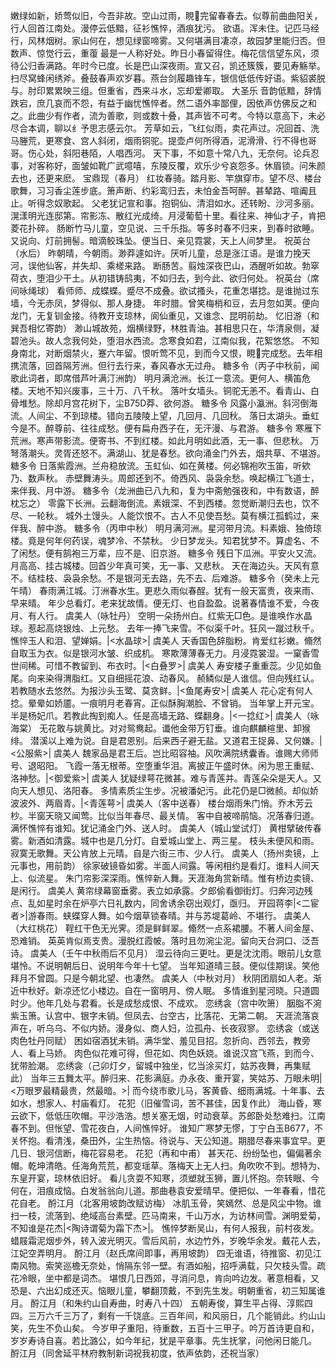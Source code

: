 <!-- { "loadSidebar": true } -->
嫩绿如新，娇莺似旧，今吾非故。空山过雨，睍完留春春去。似尊前曲曲阳关，行人回首江南处。漫停云低黯，征衫憔悴，酒痕犹污。 
欲语。浑未住。记匹马经行，风林烟树。家山何在，想见绿窗啼雾。又何堪满目凄凉，故园梦里能归否。但数声、惊觉行云，重蕧 
最是一人称好处。昨日小春留得住。梅花信信望东风，须待公归香满路。年时今已度。长是巴山深夜雨。宣又召，凯还簇簇，要见寿觞举。 
扫尽窝蜂闲绣斧。叠鼓春声欢岁暮。燕台剑履趣锋车，银信低低传好语。紫貂裘脱与。肘印累累映三组。但重省，西来斗水，忘却爱卿取。 
大圣乐
音韵低黯，辞情跌宕，庶几哀而不怨，有益于幽忧憔悴者。然二语外率鄙俚，因依声仿佛反之和之。此曲少有作者，流为善歌，则或数十叠，其声皆不可考。今特以意高下，未必尽合本调，聊以纟予思志感云尔。 
芳草如云，飞红似雨，卖花声过。况回首、洗马塍荒，更寒食、宫人斜闭，烟雨铜驼。提壶卢何所得酒，泥滑滑、行不得也哥哥。伤心处，斜阳巷陌，人唱西河。 
天下事，不如意十常八九，无奈何。论兵忍事，对客称好，面皱如靴广武噫嘻，东陵反覆，欢乐少兮哀怨多。休眉锁。问朱颜去也，还更来麽。 
宝鼎现（春月）
红妆春骑。踏月影、竿旗穿市。望不尽、楼台歌舞，习习香尘莲步底。箫声断、约彩鸾归去，未怕金吾呵醉。甚辇路、喧阗且止。听得念奴歌起。 
父老犹记宣和事。抱铜仙、清泪如水。还转盼、沙河多丽。滉漾明光连邸第。帘影冻、散红光成绮。月浸葡萄十里。看往来、神仙才子，肯把菱花扑碎。 
肠断竹马儿童，空见说、三千乐指。等多时春不归来，到春时欲睡。又说向、灯前拥髻。暗滴鲛珠坠。便当日、亲见霓裳，天上人间梦里。 
祝英台（水后）
昨朝晴，今朝雨。渺莽遽如许。厌听儿童，总是涨江语。是谁力挽天河，误他仙客，并失却、乘槎来路。 
断肠苦。翦烛深夜巴山，酒醒听如故。勃窣荷衣，堕泪少干土。从初错铸鸱夷，不如归去，到今此、欲归何处。 
祝英台（席间咏绳球）
看师师、成蝶蝶。蹙尽不成叠。欲试搔头，花重怎堪捻。是谁抛过东墙，今无赤凤，梦得似、那人身捷。 
年时腊。曾笑梅梢和豆，去月忽如荚。便向龙门，无复钏金接。待教开支琼林，阆仙重见，又谁念、昆明前劫。 
忆旧游（和巽吾相忆寄韵）
渺山城故苑，烟横绿野，林胜青油。甚相思只在，华清泉侧，凝碧池头。故人念我何处，堕泪水西流。念寒食如君，江南似我，花絮悠悠。 
不知身南北，对断烟禁火，蹇六年留。恨听莺不见，到而今又恨，睍完成愁。去年相携流落，回首隔芳洲。但行去行来，春风春水无过舟。 
糖多令（丙子中秋前，闻歌此词者，即席借芦叶满汀洲韵）
明月满沧洲。长江一意流。更何人、横笛危楼。天地不知兴废事，三十万、八千秋。 
落叶女墙头。铜驼无恙不。看青山、白骨堆愁。除却月宫花树下，尘B75D莽、欲何游。 
糖多令
风露小瀛洲。斜河倒海流。人间尘、不到琼楼。错向五陵陵上望，几回月、几回秋。 
落日太湖头。垂虹今是不。醉尊前、往往成愁。便有扁舟西子在，无汗漫、与君游。 
糖多令
寒雁下荒洲。寒声带影流。便寄书、不到红楼。如此月明如此酒，无一事、但悲秋。 
万弩落潮头。灵胥还怒不。满湖山、犹是春愁。欲向涌金门外去，烟共草、不堪游。 
糖多令
日落紫霞洲。兰舟稳放流。玉虹仙、如在黄楼。何必锦袍吹玉笛，听欸乃、数声秋。 
赤壁舞涛头。周郎还到不。倚西风、袅袅余愁。唤起横江飞道士，来伴我、月中游。 
糖多令（龙洲曲已八九和，复为中斋勉强夜和，中有数语，醉枕忘之）
零露下长洲。云翻海倒流。素娥深、不到西楼。忽觉断潮归去也，饮不尽、一轮秋。 
城外土馒头。人能饮恨不。古人不见使吾愁。莫有横江孤鹤过，来伴我、醉中游。 
糖多令（丙申中秋）
明月满河洲。星河带月流。料素娥、独倚琼楼。竟是何年何药误，魂梦冷、不禁秋。 
少日梦龙头。知君犹梦不。算虚名、不了闲愁。便有鹄袍三万辈，应不是、旧京游。 
糖多令
残日下瓜洲。平安火又流。月高高、挂古城楼。回首少年真可笑，无一事、又悲秋。 
天在海边头。天风有意不。结桂枝、袅袅余愁。不是银河无去路，先不去、后难游。 
糖多令（癸未上元午晴）
春雨满江城。汀洲春水生。更悲久雨似春酲。犹有一般天富贵，夜来雨、早来晴。 
年少总看灯。老来犹故情。便无灯、也自盈盈。说著春情谁不爱，今夜月、有人行。 
虞美人（咏牡丹）
空明一朵扬州白。红紫无□色。是谁唤作水晶球。惹起高烧银烛、上元愁。 
去年一捧飞来雪。不似渠千叶。狂风一蹴过秋千。憔悴玉人和泪、望婵娟。|<水晶球>| 
虞美人
天香国色辞脂粉。肯爱红衫嫩。翛然自取玉为衣。似是银河水皱、织成机。 
寒欺薄薄春无力。月浸霓裳湿。一窠香雪世间稀。可惜不教留到、布衣时。|<白叠罗>| 
虞美人
寿安楼子重重蕊。少见如鱼尾。向来染得渭脂红。又自细摇花浪、动春风。 
赪鳞似是人谁信。但向残红认。若教随水去悠然。为报沙头玉鹭、莫贪鲜。|<鱼尾寿安>| 
虞美人
花心定有何人捻。晕晕如娇靥。一痕明月老春宵。正似酥胸潮脸、不曾销。 
当年掌上开元宝。半是杨妃爪。若教此掏到痴人。任是高墙无路、蝶翻身。|<一捻红>| 
虞美人（咏海棠）
无花敢与姚黄比。对对鸳鸯起。谶他金带万钉垂。谁向麒麟楦里、卸猴绯。 
潜溪以上难为说。自是君恩别。后来西子避无盐。又道君王捉鼻、又何嫌。|<公服紫>| 
虞美人
魏家品是君王后。岂比昭容袖。风吹满院绣囊香。谁赐大师师号、退昭阳。 
飞霞一落无根蒂。空堕重华泪。离披正午盛时休。闲为思王重赋、洛神愁。|<御爱紫>| 
虞美人
犹疑绿萼花微甚。难与青莲并。青莲朵朵是天人。又向天人想见、洛阳春。 
多情素质尘生步。况被潘妃污。此花仍是□微赪。却似娇波波外、两眉青。|<青莲萼>| 
虞美人（客中送春）
楼台烟雨朱门悄。乔木芳云杪。半窗天晓又闻莺。比似当年春尽、最关情。 
客中自被啼鹃恼。况落春归道。满怀憔悴有谁知。犹记涌金门外、送人时。 
虞美人（城山堂试灯）
黄柑擘破传春雾。新酒如清露。城中也是几分灯。自爱城山堂上、两三星。 
枝头未便风和雨。寂寞无歌舞。天公肯放上元晴。自是六街三市、少人行。 
虞美人（扬州卖镜，上元事也，用前韵）
徐家破镜昏如雾。半面人间露。等闲相约是看灯。谁料人间天上、似流星。 
朱门帘影深深雨。憔悴新人舞。天涯海角赏新晴。惟有桥边卖镜、是闲行。 
虞美人
黄帘绿幕窗垂雾。表立如承露。夕郎偷看御街灯。归奔河边残点、乱如星时余在炉亭六日礼数内，同舍诱余窃出观灯，亟归。 
开园蒋李|<二宦者>|游春雨。蛱蝶穿人舞。如今烟草锁春晴。并与苏堤葛岭、不堪行。 
虞美人（大红桃花）
鞓红干色无光霁。须是鲜鲜翠。翛然一点系裙腰。不著人间金屋、恐难销。 
英英肯似焉支贵。漫脱红霞帔。落时且勿涴尘泥。留向天台洞口、泛吾诗。 
虞美人（壬午中秋雨后不见月）
湿云待向三更吐。更是沈沈雨。眼前儿女意堪怜。不说明朝后日、说明年今年十七望。 
当年知道晴三鼓。便似佳期误。笑他拜月不曾圆。只是今朝北望、也凄然。 
虞美人（中秋对月）
秋阴团扇如人老。渐近中秋好。新凉还忆小楼边。自在一窗明月、傍人眠。 
多情谁到星河晓。只道圆时少。他年几处与君看。长是成愁成恨、不成欢。 
恋绣衾（宫中吹箫）
胭脂不涴紫玉箫。认宫中、银字未销。但凤去、台空古，比落花、无第二朝。 
天涯流落哀声在，听乌乌、不似内娇。漫身似、商人妇，泣孤舟、长夜寂寥。 
恋绣衾（或送肉色牡丹同赋）
困如宿酒犹未销。满华堂、羞见目招。忽折向、西邻去，教旁人、看上马娇。 
肉色似花难可得，但花如、肉色妖娆。谁说汉宫飞燕，到而今、犹带脸潮。 
恋绣衾（己卯灯夕，留城中独坐，忆当涂买灯，姑苏夜舞，再集赋此）
当年三五舞太平。醉归来、花影满庭。办永夜、重开宴，笑姑苏、万眼未明|<万眼罗最精最贵，然最暗。>| 
而今绕市歌儿马，客黄昏、细雨满城。十年事、去如水，想家人、村庙看灯。 
花犯（旧催雪词，苦不甚佳，因复作此）
海山昏，寒云欲下，低低压吹帽。平沙浩浩。想关塞无烟，时动衰草。苏郎卧处愁难扫。江南春不到。但怅望、雪花夜白，人间憔悴好。 
谁知广寒梦无憀，丁宁白玉B677，不关怀抱。看清浅，桑田外，尘生热恼。待说与、天公知道。期腊尽春来事宜早。更几日、银河信断，梅花容易老。 
花犯（再和中甫）
甚天花、纷纷坠也，偏偏著余帽。乾坤清皓。任海角荒荒，都变瑶草。落梅天上无人扫。角吹吹不到。想特为、东皇开宴，琼林依旧好。 
看儿贪耍不知寒，须塑就玉狮，置儿怀抱。奈转眼、今何在，泪痕成恼。白发翁翁向儿道。那曲巷袁安爱晴早。便把似、一年春看，惜花花自老。 
酹江月（北客用坡韵改赋访梅）
冰肌玉骨，笑嫣然、总是风尘中物。谁扫一枝，流落到、绝域高台素壁。匹马南来，千山万水，为访林间雪。渊明爱菊，不知谁是花杰|<陶诗谓菊为霜下杰>|。 
憔悴梦断吴山，有何人报我，前村夜发。蜡屐霜泥烟步外，转入波光明灭。雪后风前，水边竹外，岁晚华余发。戴花人去，江妃空弄明月。 
酹江月（赵氏席间即事，再用坡韵）
四无谁语，待推窗、初见江南风物。索笑巡檐无奈处，悄隔东邻一壁。有酒如船，招呼满载，只欠枝头雪。疏花冷眼，坐中都是词杰。 
堪恨几日西郊，寻消问息，肯向吟边发。著意相看，又恐是、六出幻成还灭。恼眼儿童，攀翻顶戴，不到先生发。明朝重省，初三知属谁月。 
酹江月（和朱约山自寿曲，时寿八十四）
五朝寿俊，算生平占得、淳熙四四。三万六千三万了，剩有一千饶底。三百年间，和风丽日，几个能销此。约山山笑，先生不负山矣。 
今岁甲子重阳，待重数，五百十三甲子。吟万首诗更自和，岁岁寿诗自喜。若比潞公，如今年纪，犹是平章事。先生抚掌，问他闲日能几。 
酹江月（同舍延平林府教制新词祝我初度，依声依韵，还祝当家）
